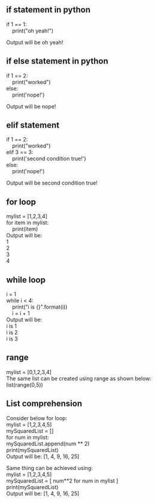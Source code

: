 ## if statement in python

if 1 == 1: <br/>
&nbsp;&nbsp;&nbsp;&nbsp;print("oh yeah!") <br/>
    
Output will be oh yeah! <br/>

## if else statement in python

if 1 == 2: <br/>
&nbsp;&nbsp;&nbsp;&nbsp;print("worked") <br/>
else: <br/>
&nbsp;&nbsp;&nbsp;&nbsp;print('nope!') <br/>
    
Output will be nope! <br/>
    
## elif statement

if 1 == 2: <br/>
&nbsp;&nbsp;&nbsp;&nbsp;print("worked") <br/>
elif 3 == 3: <br/>
&nbsp;&nbsp;&nbsp;&nbsp;print('second condition true!') <br/>
else: <br/>
&nbsp;&nbsp;&nbsp;&nbsp;print('nope!') <br/>

Output will be second condition true! <br/>

## for loop

mylist = [1,2,3,4] <br/>
for item in mylist: <br/>
&nbsp;&nbsp;&nbsp;&nbsp;print(item) <br/>
Output will be: <br/>
1<br/>
2<br/>
3<br/>
4<br/>

## while loop

i = 1 <br/>
while i < 4: <br/>
&nbsp;&nbsp;&nbsp;&nbsp;print("i is {}".format(i)) <br/>
&nbsp;&nbsp;&nbsp;&nbsp;i = i + 1 <br/>
Output will be: <br/>
i is 1 <br/>
i is 2 <br/>
i is 3 <br/>

## range

mylist = [0,1,2,3,4] <br/>
The same list can be created using range as shown below: <br/>
list(range(0,5)) <br/>

## List comprehension

Consider below for loop: <br/>
mylist = [1,2,3,4,5] <br/>
mySquaredList = [] <br/>
for num in mylist: <br/>
    mySquaredList.append(num ** 2) <br/>
print(mySquaredList) <br/>
Output will be: [1, 4, 9, 16, 25] <br/>

Same thing can be achieved using: <br/>
mylist = [1,2,3,4,5] <br/>
mySquaredList = [ num**2  for num in mylist ] <br/>
print(mySquaredList) <br/>
Output will be: [1, 4, 9, 16, 25] <br/>


